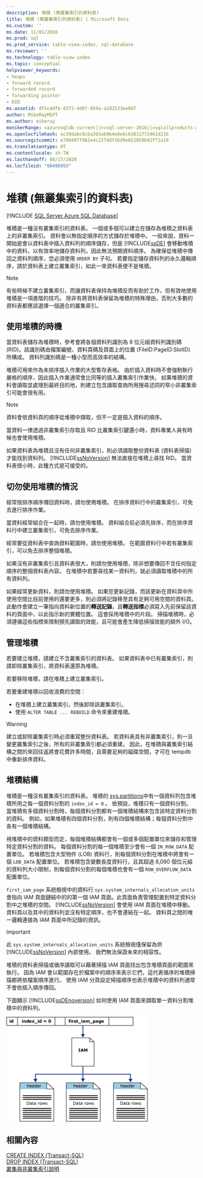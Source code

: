```yaml
---
description: 堆積 (無叢集索引的資料表)
title: 堆積 (無叢集索引的資料表) | Microsoft Docs
ms.custom: ''
ms.date: 11/01/2016
ms.prod: sql
ms.prod_service: table-view-index, sql-database
ms.reviewer: ''
ms.technology: table-view-index
ms.topic: conceptual
helpviewer_keywords:
- heaps
- forward record
- forwarded record
- forwarding pointer
- RID
ms.assetid: df5c4dfb-d372-4d0f-859a-a2d2533ee0d7
author: MikeRayMSFT
ms.author: mikeray
monikerRange: =azuresqldb-current||>=sql-server-2016||=sqlallproducts-allversions||>=sql-server-linux-2017||=azuresqldb-mi-current
ms.openlocfilehash: ac59dabc8cba303ab0b4e8e8c63811772461d216
ms.sourcegitcommit: e700497f962e4c2274df16d9e651059b42ff1a10
ms.translationtype: HT
ms.contentlocale: zh-TW
ms.lasthandoff: 08/17/2020
ms.locfileid: "88490955"
---
```

# <a name="heaps-tables-without-clustered-indexes"></a>堆積 (無叢集索引的資料表)
[!INCLUDE [SQL Server Azure SQL Database](../../includes/applies-to-version/sql-asdb.md)]

  堆積是一種沒有叢集索引的資料表。 一個或多個可以建立在儲存為堆積之資料表上的非叢集索引。 資料會以無指定順序的方式儲存於堆積中。 一般來說，資料一開始是會以資料表中插入資料列的順序儲存，但是 [!INCLUDE[ssDE](../../includes/ssde-md.md)] 會移動堆積中的資料，以有效率地儲存資料列，因此無法預期資料順序。 為確保從堆積中傳回之資料列順序，您必須使用 `ORDER BY` 子句。 若要指定儲存資料列的永久邏輯順序，請於資料表上建立叢集索引，如此一來資料表便不是堆積。  
  
> [!NOTE]  
> 有些時候不建立叢集索引，而讓資料表保持為堆積反而有助於工作，但有效地使用堆積是一項進階的技巧。 除非有將資料表保留為堆積的特殊理由，否則大多數的資料表都應該選擇一個適合的叢集索引。  
  
## <a name="when-to-use-a-heap"></a>使用堆積的時機  
當資料表儲存為堆積時，參考會將各個資料列識別為 8 位元組資料列識別碼 (RID)，該識別碼由檔案編號、資料頁碼及頁面上的位置 (FileID:PageID:SlotID) 所構成。 資料列識別碼是一種小型而高效率的結構。 

堆積可用來作為未排序插入作業的大型暫存表格。 由於插入資料時不會強制執行嚴格的順序，因此插入作業通常會比同等的插入叢集索引作業快。 如果堆積的資料會讀取並處理到最終目的地，則建立包含讀取查詢所用搜尋述詞的窄小非叢集索引可能會很有用。 

> [!NOTE]  
> 資料會依資料頁的順序從堆積中擷取，但不一定是插入資料的順序。 

當資料一律透過非叢集索引存取且 RID 比叢集索引鍵還小時，資料專業人員有時候也會使用堆積。 

如果資料表為堆積且沒有任何非叢集索引，則必須讀取整份資料表 (資料表掃描) 才能找到資料列。 [!INCLUDE[ssNoVersion](../../includes/ssnoversion-md.md)] 無法直接在堆積上尋找 RID。 當資料表很小時，此種方式是可接受的。  
  
## <a name="when-not-to-use-a-heap"></a>切勿使用堆積的情況  
 經常按排序順序傳回資料時，請勿使用堆積。 在排序資料行中的叢集索引，可免去進行排序作業。  
  
 當資料經常組合在一起時，請勿使用堆積。 資料組合前必須先排序，而在排序資料行中建立叢集索引，可免去排序作業。  
  
 經常要從資料表中查詢資料範圍時，請勿使用堆積。 在範圍資料行中若有叢集索引，可以免去排序整個堆積。  
  
 如果沒有非叢集索引且資料表很大，則請勿使用堆積，除非想要傳回不含任何指定順序的整個資料表內容。 在堆積中若要尋找某一資料列，就必須讀取堆積中的所有資料列。  
 
 如果經常更新資料，則請勿使用堆積。 如果您更新記錄，而該更新在資料頁中所使用空間比目前使用的還要更多，則必須將記錄移至具有足夠可用空間的資料頁。 此動作會建立一筆指向資料新位置的**轉送記錄**，且**轉送指標**必須寫入先前保留該資料的頁面中，以此指示新的實體位置。 這會採用堆積中的片段。 掃描堆積時，必須遵循這些指標來限制預先讀取的效能，且可能會產生降低掃描效能的額外 I/O。 
  
## <a name="managing-heaps"></a>管理堆積  
 若要建立堆積，請建立不含叢集索引的資料表。 如果資料表中已有叢集索引，則請卸除叢集索引，將資料表還原為堆積。  
  
 若要移除堆積，請在堆積上建立叢集索引。  
  
 若要重建堆積以回收浪費的空間：
 -  在堆積上建立叢集索引，然後卸除該叢集索引。  
 -  使用 `ALTER TABLE ... REBUILD` 命令來重建堆積。
  
> [!WARNING]  
> 建立或卸除叢集索引時必須重寫整份資料表。 若資料表具有非叢集索引，則一旦變更叢集索引之後，所有的非叢集索引都必須重建。 因此，在堆積與叢集索引結構之間的來回往返將會花費許多時間，且需要足夠的磁碟空間，才可在 tempdb 中重新排序資料。  

## <a name="heap-structures"></a>堆積結構
堆積是一種沒有叢集索引的資料表。 堆積的 [sys.partitions](../../relational-databases/system-catalog-views/sys-partitions-transact-sql.md)中有一個資料列包含堆積所用之每一個資料分割的 `index_id = 0` 。 依預設，堆積只有一個資料分割。 當堆積有多個資料分割時，每個資料分割都有一個堆積結構來包含該特定資料分割的資料。 例如，如果堆積有四個資料分割，則有四個堆積結構；每個資料分割中各有一個堆積結構。

視堆積中的資料類型而定，每個堆積結構都會有一個或多個配置單位來儲存和管理特定資料分割的資料。 每個資料分割的每一個堆積至少會有一個 `IN_ROW_DATA` 配置單位。 若堆積包含大型物件 (LOB) 資料行，則每個資料分割在堆積中將會有一個 `LOB_DATA` 配置單位。 若堆積包含變數長度資料行，且其超過 8,060 個位元組的資料列大小限制，則每個資料分割的每個堆積也會有一個 `ROW_OVERFLOW_DATA` 配置單位。

`first_iam_page` 系統檢視中的資料行 `sys.system_internals_allocation_units` 會指向 IAM 頁面鏈結中的的第一個 IAM 頁面。此頁面負責管理配置到特定資料分割中之堆積的空間。 [!INCLUDE[ssNoVersion](../../includes/ssnoversion-md.md)] 會使用 IAM 頁面在堆積中移動。 資料頁以及其中的資料列並沒有特定順序，也不會連結在一起。 資料頁之間的唯一邏輯連接為 IAM 頁面中所記錄的資訊。

> [!IMPORTANT]  
> 此 `sys.system_internals_allocation_units` 系統檢視僅保留為供 [!INCLUDE[ssNoVersion](../../includes/ssnoversion-md.md)] 內部使用。 我們無法保證未來的相容性。
 
堆積的資料表掃描或循序讀取可以藉著掃描 IAM 頁面找出包含堆積頁面的範圍來執行。 因為 IAM 會以範圍存在於檔案中的順序來表示它們，這代表循序的堆積掃描都將依檔案順序進行。 使用 IAM 分頁設定掃描順序也表示堆積中的資料列通常不會依插入順序傳回。

下圖顯示 [!INCLUDE[ssDEnoversion](../../includes/ssdenoversion-md.md)] 如何使用 IAM 頁面來擷取單一資料分割堆積中的資料列。 

![iam_heap](../../relational-databases/indexes/media/iam-heap.gif)
  
## <a name="related-content"></a>相關內容  
[CREATE INDEX &#40;Transact-SQL&#41;](../../t-sql/statements/create-index-transact-sql.md)     
[DROP INDEX &#40;Transact-SQL&#41;](../../t-sql/statements/drop-index-transact-sql.md)     
[叢集與非叢集索引說明](../../relational-databases/indexes/clustered-and-nonclustered-indexes-described.md)     
  
  
